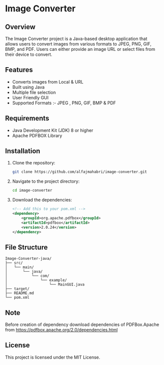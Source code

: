 # Image Converter

## Overview
The Image Converter project is a Java-based desktop application that allows users to convert images from various formats to JPEG, PNG, GIF, BMP, and PDF. Users can either provide an image URL or select files from their device to convert.

## Features
- Converts images from Local & URL
- Built using Java
- Multiple file selection
- User Friendly GUI
- Supported Formats :- JPEG , PNG, GIF, BMP & PDF

## Requirements
- Java Development Kit (JDK) 8 or higher
- Apache PDFBOX Library 

## Installation

1. Clone the repository:
   ```bash
   git clone https://github.com/alfajmahabri/image-converter.git
   ```
2. Navigate to the project directory:
   ```bash
   cd image-converter
   ```
3. Download the dependencies:
   ```xml
   <!-- Add this to your pom.xml -->
   <dependency>
       <groupId>org.apache.pdfbox</groupId>
       <artifactId>pdfbox</artifactId>
       <version>2.0.24</version>
   </dependency>
   ```


## File Structure

```
Image-Converter-java/
├── src/
│   └── main/
│       └── java/
│           └── com/
│               └── example/
│                   └── MainGUI.java
├── target/
├── README.md
└── pom.xml
```

  
## Note
Before creation of dependency download dependencies of PDFBox.Apache from https://pdfbox.apache.org/2.0/dependencies.html

## License
This project is licensed under the MIT License.
